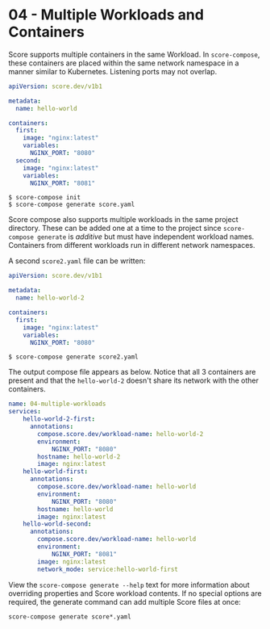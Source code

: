 # 04 - Multiple Workloads and Containers

Score supports multiple containers in the same Workload. In `score-compose`, these containers are placed within the same network namespace in a manner similar to Kubernetes. Listening ports may not overlap.

```yaml
apiVersion: score.dev/v1b1

metadata:
  name: hello-world

containers:
  first:
    image: "nginx:latest"
    variables:
      NGINX_PORT: "8080"
  second:
    image: "nginx:latest"
    variables:
      NGINX_PORT: "8081"
```

```console
$ score-compose init
$ score-compose generate score.yaml
```

Score compose also supports multiple workloads in the same project directory. These can be added one at a time to the project since `score-compose generate` is _additive_ but must have independent workload names. Containers from different workloads run in different network namespaces.

A second `score2.yaml` file can be written:

```yaml
apiVersion: score.dev/v1b1

metadata:
  name: hello-world-2

containers:
  first:
    image: "nginx:latest"
    variables:
      NGINX_PORT: "8080"
```

```console
$ score-compose generate score2.yaml
```

The output compose file appears as below. Notice that all 3 containers are present and that the `hello-world-2` doesn't share its network with the other containers.

```yaml
name: 04-multiple-workloads
services:
    hello-world-2-first:
      annotations:
        compose.score.dev/workload-name: hello-world-2
        environment:
            NGINX_PORT: "8080"
        hostname: hello-world-2
        image: nginx:latest
    hello-world-first:
      annotations:
        compose.score.dev/workload-name: hello-world
        environment:
            NGINX_PORT: "8080"
        hostname: hello-world
        image: nginx:latest
    hello-world-second:
      annotations:
        compose.score.dev/workload-name: hello-world
        environment:
            NGINX_PORT: "8081"
        image: nginx:latest
        network_mode: service:hello-world-first
```

View the `score-compose generate --help` text for more information about overriding properties and Score workload contents. If no special options are required, the generate command can add multiple Score files at once:

```console
score-compose generate score*.yaml
```
